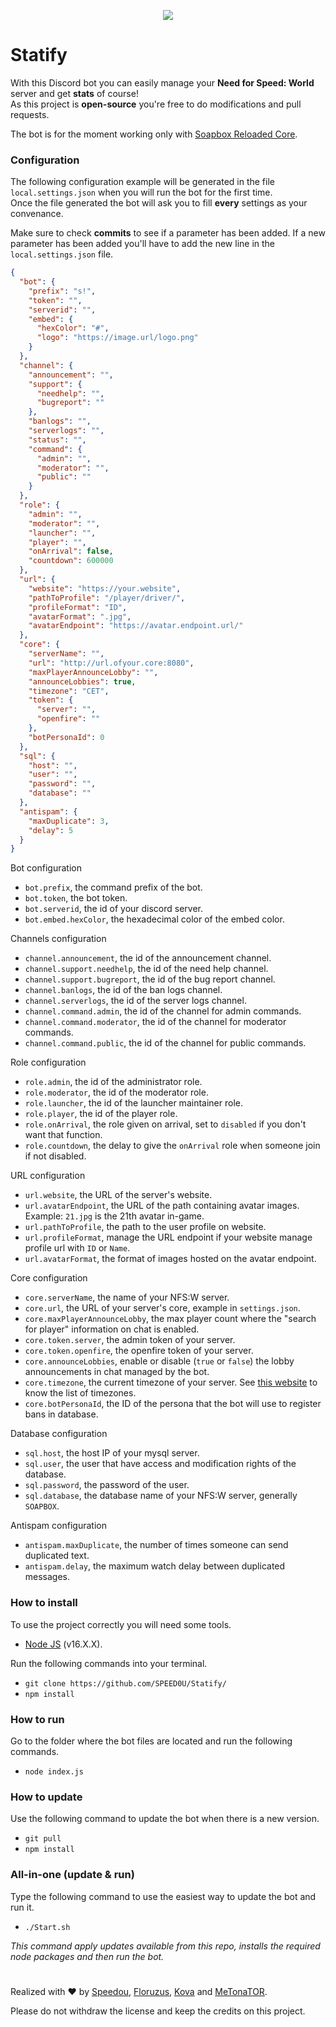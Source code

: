 <p align="center">
  <img src="https://i.imgur.com/KFbTIah.png" />
</p>  

# Statify
With this Discord bot you can easily manage your **Need for Speed: World** server and get **stats** of course!  
As this project is **open-source** you're free to do modifications and pull requests.

The bot is for the moment working only with [Soapbox Reloaded Core](https://github.com/SBRW-Reloaded/reloaded-sbrw-core).

### Configuration
The following configuration example will be generated in the file `local.settings.json` when you will run the bot for the first time.  
Once the file generated the bot will ask you to fill **every** settings as your convenance.

Make sure to check **commits** to see if a parameter has been added. 
If a new parameter has been added you'll have to add the new line in the `local.settings.json` file.

```JSON
{
  "bot": {
    "prefix": "s!",
    "token": "",
    "serverid": "",
    "embed": {
      "hexColor": "#",
      "logo": "https://image.url/logo.png"
    }
  },
  "channel": {
    "announcement": "",
    "support": {
      "needhelp": "",
      "bugreport": ""
    },
    "banlogs": "",
    "serverlogs": "",
    "status": "",
    "command": {
      "admin": "",
      "moderator": "",
      "public": ""
    }
  },
  "role": {
    "admin": "",
    "moderator": "",
    "launcher": "",
    "player": "",
    "onArrival": false,
    "countdown": 600000
  },
  "url": {
    "website": "https://your.website",
    "pathToProfile": "/player/driver/",
    "profileFormat": "ID",
    "avatarFormat": ".jpg",
    "avatarEndpoint": "https://avatar.endpoint.url/"
  },
  "core": {
    "serverName": "",
    "url": "http://url.ofyour.core:8080",
    "maxPlayerAnnounceLobby": "",
    "announceLobbies": true,
    "timezone": "CET",
    "token": {
      "server": "",
      "openfire": ""
    },
    "botPersonaId": 0
  },
  "sql": {
    "host": "",
    "user": "",
    "password": "",
    "database": ""
  },
  "antispam": {
    "maxDuplicate": 3,
    "delay": 5
  }
}
```

Bot configuration
- `bot.prefix`, the command prefix of the bot.
- `bot.token`, the bot token.
- `bot.serverid`, the id of your discord server.
- `bot.embed.hexColor`, the hexadecimal color of the embed color.

Channels configuration
- `channel.announcement`, the id of the announcement channel.
- `channel.support.needhelp`, the id of the need help channel.
- `channel.support.bugreport`, the id of the bug report channel.
- `channel.banlogs`, the id of the ban logs channel.
- `channel.serverlogs`, the id of the server logs channel.
- `channel.command.admin`, the id of the channel for admin commands.
- `channel.command.moderator`, the id of the channel for moderator commands.
- `channel.command.public`, the id of the channel for public commands.

Role configuration
- `role.admin`, the id of the administrator role.
- `role.moderator`, the id of the moderator role.
- `role.launcher`, the id of the launcher maintainer role.
- `role.player`, the id of the player role.
- `role.onArrival`, the role given on arrival, set to `disabled` if you don't want that function.
- `role.countdown`, the delay to give the `onArrival` role when someone join if not disabled.

URL configuration
- `url.website`, the URL of the server's website.
- `url.avatarEndpoint`, the URL of the path containing avatar images. Example: `21.jpg` is the 21th avatar in-game.
- `url.pathToProfile`, the path to the user profile on website.
- `url.profileFormat`, manage the URL endpoint if your website manage profile url with `ID` or `Name`.
- `url.avatarFormat`, the format of images hosted on the avatar endpoint.

Core configuration
- `core.serverName`, the name of your NFS:W server.
- `core.url`, the URL of your server's core, example in `settings.json`.
- `core.maxPlayerAnnounceLobby`, the max player count where the "search for player" information on chat is enabled.
- `core.token.server`, the admin token of your server.
- `core.token.openfire`, the openfire token of your server.
- `core.announceLobbies`, enable or disable (`true` or `false`) the lobby announcements in chat managed by the bot.
- `core.timezone`, the current timezone of your server. See [this website](https://24timezones.com/time-zones) to know the list of timezones.
- `core.botPersonaId`, the ID of the persona that the bot will use to register bans in database.

Database configuration
- `sql.host`, the host IP of your mysql server.
- `sql.user`, the user that have access and modification rights of the database.
- `sql.password`, the password of the user.
- `sql.database`, the database name of your NFS:W server, generally `SOAPBOX`.

Antispam configuration
- `antispam.maxDuplicate`, the number of times someone can send duplicated text.
- `antispam.delay`, the maximum watch delay between duplicated messages.

### How to install

To use the project correctly you will need some tools.
- [Node JS](https://nodejs.org/en/) (v16.X.X).

Run the following commands into your terminal.
- `git clone https://github.com/SPEED0U/Statify/`
- `npm install`


### How to run

Go to the folder where the bot files are located and run the following commands.
- `node index.js`

### How to update

Use the following command to update the bot when there is a new version.
- `git pull`
- `npm install`

### All-in-one (update & run)

Type the following command to use the easiest way to update the bot and run it.
- `./Start.sh`

*This command apply updates available from this repo, installs the required node packages and then run the bot.*


#
Realized with ❤️ by [Speedou](https://github.com/SPEED0U), [Floruzus](https://github.com/Floruzus), [Kova](https://github.com/Kovania) and [MeTonaTOR](https://github.com/MeTonaTOR).

Please do not withdraw the license and keep the credits on this project.
